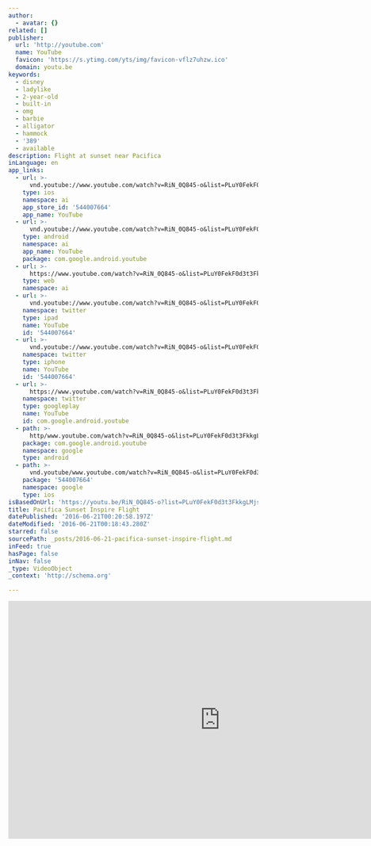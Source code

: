 ```yaml
---
author:
  - avatar: {}
related: []
publisher:
  url: 'http://youtube.com'
  name: YouTube
  favicon: 'https://s.ytimg.com/yts/img/favicon-vflz7uhzw.ico'
  domain: youtu.be
keywords:
  - disney
  - ladylike
  - 2-year-old
  - built-in
  - omg
  - barbie
  - alligator
  - hammock
  - '389'
  - available
description: Flight at sunset near Pacifica
inLanguage: en
app_links:
  - url: >-
      vnd.youtube://www.youtube.com/watch?v=RiN_0Q845-o&list=PLuY0FekF0d3t3FkkgLMjs4H9Ygjr0u2TF&feature=applinks
    type: ios
    namespace: ai
    app_store_id: '544007664'
    app_name: YouTube
  - url: >-
      vnd.youtube://www.youtube.com/watch?v=RiN_0Q845-o&list=PLuY0FekF0d3t3FkkgLMjs4H9Ygjr0u2TF&feature=applinks
    type: android
    namespace: ai
    app_name: YouTube
    package: com.google.android.youtube
  - url: >-
      https://www.youtube.com/watch?v=RiN_0Q845-o&list=PLuY0FekF0d3t3FkkgLMjs4H9Ygjr0u2TF&feature=applinks
    type: web
    namespace: ai
  - url: >-
      vnd.youtube://www.youtube.com/watch?v=RiN_0Q845-o&list=PLuY0FekF0d3t3FkkgLMjs4H9Ygjr0u2TF&feature=applinks
    namespace: twitter
    type: ipad
    name: YouTube
    id: '544007664'
  - url: >-
      vnd.youtube://www.youtube.com/watch?v=RiN_0Q845-o&list=PLuY0FekF0d3t3FkkgLMjs4H9Ygjr0u2TF&feature=applinks
    namespace: twitter
    type: iphone
    name: YouTube
    id: '544007664'
  - url: >-
      https://www.youtube.com/watch?v=RiN_0Q845-o&list=PLuY0FekF0d3t3FkkgLMjs4H9Ygjr0u2TF
    namespace: twitter
    type: googleplay
    name: YouTube
    id: com.google.android.youtube
  - path: >-
      http/www.youtube.com/watch?v=RiN_0Q845-o&list=PLuY0FekF0d3t3FkkgLMjs4H9Ygjr0u2TF
    package: com.google.android.youtube
    namespace: google
    type: android
  - path: >-
      vnd.youtube/www.youtube.com/watch?v=RiN_0Q845-o&list=PLuY0FekF0d3t3FkkgLMjs4H9Ygjr0u2TF
    package: '544007664'
    namespace: google
    type: ios
isBasedOnUrl: 'https://youtu.be/RiN_0Q845-o?list=PLuY0FekF0d3t3FkkgLMjs4H9Ygjr0u2TF'
title: Pacifica Sunset Inspire Flight
datePublished: '2016-06-21T00:20:58.197Z'
dateModified: '2016-06-21T00:18:43.280Z'
starred: false
sourcePath: _posts/2016-06-21-pacifica-sunset-inspire-flight.md
inFeed: true
hasPage: false
inNav: false
_type: VideoObject
_context: 'http://schema.org'

---
```

<iframe src="https://cdn.embedly.com/widgets/media.html?src=http%3A%2F%2Fwww.youtube.com%2Fembed%2FRiN_0Q845-o&amp;url=http%3A%2F%2Fwww.youtube.com%2Fwatch%3Fv%3DRiN_0Q845-o&amp;image=http%3A%2F%2Fi.ytimg.com%2Fvi%2FRiN_0Q845-o%2Fhqdefault.jpg&amp;key=b7d04c9b404c499eba89ee7072e1c4f7&amp;type=text%2Fhtml&amp;schema=youtube" width="854" height="480" scrolling="no" frameborder="0" allowfullscreen="" style=""></iframe>